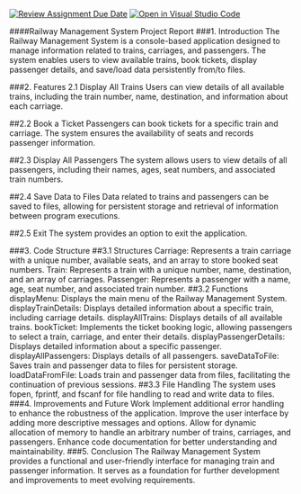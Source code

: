 [![Review Assignment Due Date](https://classroom.github.com/assets/deadline-readme-button-24ddc0f5d75046c5622901739e7c5dd533143b0c8e959d652212380cedb1ea36.svg)](https://classroom.github.com/a/j0WbCUcA)
[![Open in Visual Studio Code](https://classroom.github.com/assets/open-in-vscode-718a45dd9cf7e7f842a935f5ebbe5719a5e09af4491e668f4dbf3b35d5cca122.svg)](https://classroom.github.com/online_ide?assignment_repo_id=13059281&assignment_repo_type=AssignmentRepo)


####Railway Management System Project Report
###1. Introduction
The Railway Management System is a console-based application designed to manage information related to trains, carriages, and passengers. The system enables users to view available trains, book tickets, display passenger details, and save/load data persistently from/to files.

###2. Features
2.1 Display All Trains
Users can view details of all available trains, including the train number, name, destination, and information about each carriage.

##2.2 Book a Ticket
Passengers can book tickets for a specific train and carriage. The system ensures the availability of seats and records passenger information.

##2.3 Display All Passengers
The system allows users to view details of all passengers, including their names, ages, seat numbers, and associated train numbers.

##2.4 Save Data to Files
Data related to trains and passengers can be saved to files, allowing for persistent storage and retrieval of information between program executions.

##2.5 Exit
The system provides an option to exit the application.

###3. Code Structure
##3.1 Structures
Carriage: Represents a train carriage with a unique number, available seats, and an array to store booked seat numbers.
Train: Represents a train with a unique number, name, destination, and an array of carriages.
Passenger: Represents a passenger with a name, age, seat number, and associated train number.
##3.2 Functions
displayMenu: Displays the main menu of the Railway Management System.
displayTrainDetails: Displays detailed information about a specific train, including carriage details.
displayAllTrains: Displays details of all available trains.
bookTicket: Implements the ticket booking logic, allowing passengers to select a train, carriage, and enter their details.
displayPassengerDetails: Displays detailed information about a specific passenger.
displayAllPassengers: Displays details of all passengers.
saveDataToFile: Saves train and passenger data to files for persistent storage.
loadDataFromFile: Loads train and passenger data from files, facilitating the continuation of previous sessions.
##3.3 File Handling
The system uses fopen, fprintf, and fscanf for file handling to read and write data to files.
###4. Improvements and Future Work
Implement additional error handling to enhance the robustness of the application.
Improve the user interface by adding more descriptive messages and options.
Allow for dynamic allocation of memory to handle an arbitrary number of trains, carriages, and passengers.
Enhance code documentation for better understanding and maintainability.
###5. Conclusion
The Railway Management System provides a functional and user-friendly interface for managing train and passenger information. It serves as a foundation for further development and improvements to meet evolving requirements.
